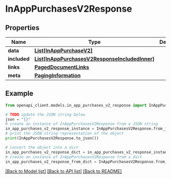 # InAppPurchasesV2Response


## Properties

Name | Type | Description | Notes
------------ | ------------- | ------------- | -------------
**data** | [**List[InAppPurchaseV2]**](InAppPurchaseV2.md) |  | 
**included** | [**List[InAppPurchasesV2ResponseIncludedInner]**](InAppPurchasesV2ResponseIncludedInner.md) |  | [optional] 
**links** | [**PagedDocumentLinks**](PagedDocumentLinks.md) |  | 
**meta** | [**PagingInformation**](PagingInformation.md) |  | [optional] 

## Example

```python
from openapi_client.models.in_app_purchases_v2_response import InAppPurchasesV2Response

# TODO update the JSON string below
json = "{}"
# create an instance of InAppPurchasesV2Response from a JSON string
in_app_purchases_v2_response_instance = InAppPurchasesV2Response.from_json(json)
# print the JSON string representation of the object
print(InAppPurchasesV2Response.to_json())

# convert the object into a dict
in_app_purchases_v2_response_dict = in_app_purchases_v2_response_instance.to_dict()
# create an instance of InAppPurchasesV2Response from a dict
in_app_purchases_v2_response_from_dict = InAppPurchasesV2Response.from_dict(in_app_purchases_v2_response_dict)
```
[[Back to Model list]](../README.md#documentation-for-models) [[Back to API list]](../README.md#documentation-for-api-endpoints) [[Back to README]](../README.md)


